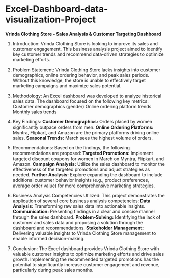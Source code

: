 # Excel-Dashboard-data-visualization-Project


**Vrinda Clothing Store - Sales Analysis & Customer Targeting Dashboard**
1. Introduction:
Vrinda Clothing Store is looking to improve its sales and customer engagement. This business analysis project aimed to identify key customer trends and recommend data-driven strategies to optimize marketing efforts.

3. Problem Statement:
Vrinda Clothing Store lacks insights into customer demographics, online ordering behavior, and peak sales periods. Without this knowledge, the store is unable to effectively target marketing campaigns and maximize sales potential.

4. Methodology:
An Excel dashboard was developed to analyze historical sales data. The dashboard focused on the following key metrics:
Customer demographics (gender)
Online ordering platform trends
Monthly sales trends

5. Key Findings:
**Customer Demographics:** Orders placed by women significantly outpace orders from men.
**Online Ordering Platforms:** Myntra, Flipkart, and Amazon are the primary platforms driving online sales.
**Seasonal Trends:** March sees the highest volume of orders.

6. Recommendations:
Based on the findings, the following recommendations are proposed:
**Targeted Promotions:** Implement targeted discount coupons for women in March on Myntra, Flipkart, and Amazon.
**Campaign Analysis:** Utilize the sales dashboard to monitor the effectiveness of the targeted promotions and adjust strategies as needed.
**Further Analysis:** Explore expanding the dashboard to include additional customer behavior insights (e.g., product preferences, average order value) for more comprehensive marketing strategies.

7. Business Analysis Competencies Utilized:
This project demonstrates the application of several core business analysis competencies:
**Data Analysis:** Transforming raw sales data into actionable insights.
**Communication:** Presenting findings in a clear and concise manner through the sales dashboard.
**Problem-Solving:** Identifying the lack of customer and sales data and proposing a solution through the dashboard and recommendations.
**Stakeholder Management:** Delivering valuable insights to Vrinda Clothing Store management to enable informed decision-making.

8. Conclusion:
The Excel dashboard provides Vrinda Clothing Store with valuable customer insights to optimize marketing efforts and drive sales growth. Implementing the recommended targeted promotions has the potential to significantly increase customer engagement and revenue, particularly during peak sales months.
